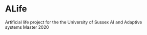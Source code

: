 # ALife
Artificial life project for the the University of Sussex AI and Adaptive systems Master 2020
